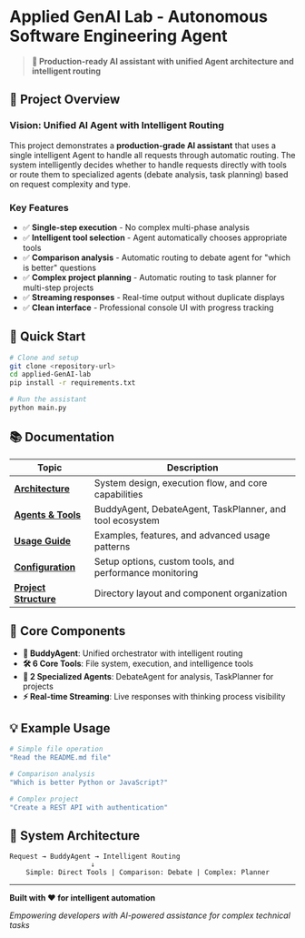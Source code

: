 # Applied GenAI Lab - Autonomous Software Engineering Agent

> **🚀 Production-ready AI assistant with unified Agent architecture and intelligent routing**

## 🎯 Project Overview

### Vision: Unified AI Agent with Intelligent Routing
This project demonstrates a **production-grade AI assistant** that uses a single intelligent Agent to handle all requests through automatic routing. The system intelligently decides whether to handle requests directly with tools or route them to specialized agents (debate analysis, task planning) based on request complexity and type.

### Key Features
- ✅ **Single-step execution** - No complex multi-phase analysis
- ✅ **Intelligent tool selection** - Agent automatically chooses appropriate tools
- ✅ **Comparison analysis** - Automatic routing to debate agent for "which is better" questions
- ✅ **Complex project planning** - Automatic routing to task planner for multi-step projects
- ✅ **Streaming responses** - Real-time output without duplicate displays
- ✅ **Clean interface** - Professional console UI with progress tracking

## 🚀 Quick Start

```bash
# Clone and setup
git clone <repository-url>
cd applied-GenAI-lab
pip install -r requirements.txt

# Run the assistant
python main.py
```

## 📚 Documentation

| Topic | Description |
|-------|-------------|
| **[Architecture](docs/ARCHITECTURE.md)** | System design, execution flow, and core capabilities |
| **[Agents & Tools](docs/AGENTS_AND_TOOLS.md)** | BuddyAgent, DebateAgent, TaskPlanner, and tool ecosystem |
| **[Usage Guide](docs/USAGE.md)** | Examples, features, and advanced usage patterns |
| **[Configuration](docs/CONFIGURATION.md)** | Setup options, custom tools, and performance monitoring |
| **[Project Structure](docs/PROJECT_STRUCTURE.md)** | Directory layout and component organization |

## 🤖 Core Components

- **🎯 BuddyAgent**: Unified orchestrator with intelligent routing
- **🛠️ 6 Core Tools**: File system, execution, and intelligence tools
- **🧠 2 Specialized Agents**: DebateAgent for analysis, TaskPlanner for projects
- **⚡ Real-time Streaming**: Live responses with thinking process visibility

## 💡 Example Usage

```bash
# Simple file operation
"Read the README.md file"

# Comparison analysis  
"Which is better Python or JavaScript?"

# Complex project
"Create a REST API with authentication"
```

## 🔧 System Architecture

```
Request → BuddyAgent → Intelligent Routing
                    ↓
    Simple: Direct Tools | Comparison: Debate | Complex: Planner
```

---

**Built with ❤️ for intelligent automation**

*Empowering developers with AI-powered assistance for complex technical tasks*
